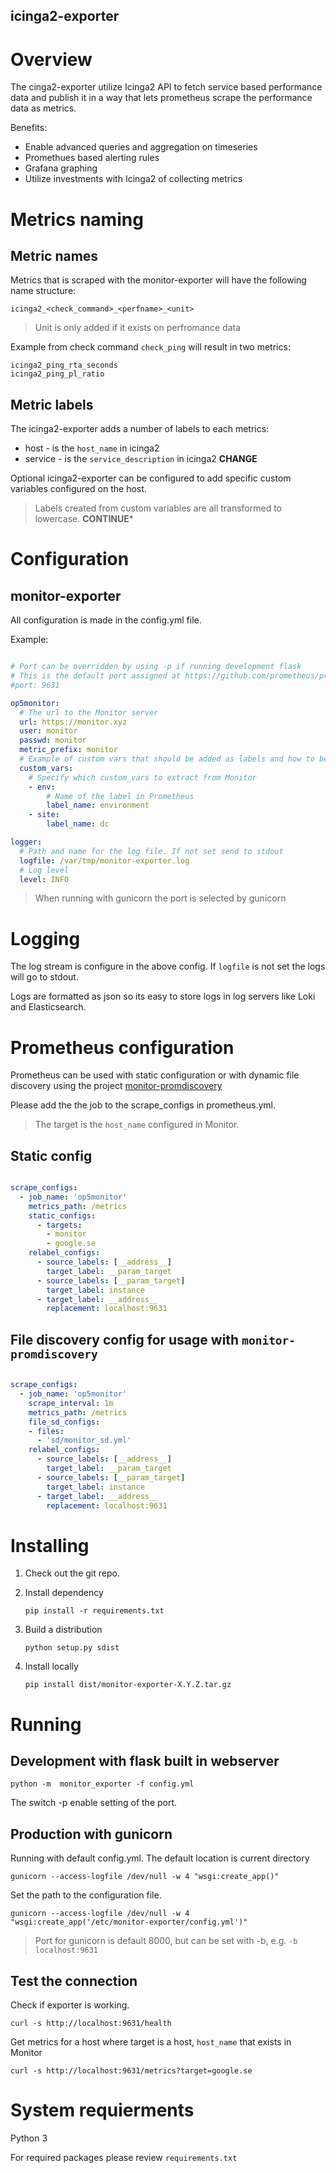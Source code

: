 icinga2-exporter
-----------------------

# Overview 

The cinga2-exporter utilize Icinga2 API to fetch service based performance data and publish it in a way that lets prometheus scrape the 
performance data as metrics.

Benefits:

- Enable advanced queries and aggregation on timeseries
- Promethues based alerting rules 
- Grafana graphing
- Utilize investments with Icinga2 of collecting metrics 


# Metrics naming
## Metric names
Metrics that is scraped with the monitor-exporter will have the following name structure:
 
    icinga2_<check_command>_<perfname>_<unit>

> Unit is only added if it exists on perfromance data

Example from check command `check_ping` will result in two metrics: 
    
    icinga2_ping_rta_seconds
    icinga2_ping_pl_ratio

## Metric labels
The icinga2-exporter adds a number of labels to each metrics: 

- host - is the `host_name` in icinga2
- service - is the `service_description` in icinga2 **CHANGE**

Optional icinga2-exporter can be configured to add specific custom variables configured on the host. 

> Labels created from custom variables are all transformed to lowercase. 
**CONTINUE***

# Configuration
## monitor-exporter
All configuration is made in the config.yml file.

Example:
```yaml

# Port can be overridden by using -p if running development flask
# This is the default port assigned at https://github.com/prometheus/prometheus/wiki/Default-port-allocations
#port: 9631

op5monitor:
  # The url to the Monitor server
  url: https://monitor.xyz
  user: monitor
  passwd: monitor
  metric_prefix: monitor
  # Example of custom vars that should be added as labels and how to be translated
  custom_vars:
    # Specify which custom_vars to extract from Monitor
    - env:
        # Name of the label in Prometheus
        label_name: environment
    - site:
        label_name: dc

logger:
  # Path and name for the log file. If not set send to stdout
  logfile: /var/tmp/monitor-exporter.log
  # Log level
  level: INFO

```

> When running with gunicorn the port is selected by gunicorn

# Logging
The log stream is configure in the above config. If `logfile` is not set the logs will go to stdout.

Logs are formatted as json so its easy to store logs in log servers like Loki and Elasticsearch. 

# Prometheus configuration
Prometheus can be used with static configuration or with dynamic file discovery using the project [monitor-promdiscovery](https://bitbucket.org/opsdis/monitor-promdiscovery)

Please add the the job to the scrape_configs in prometheus.yml.

> The target is the `host_name` configured in Monitor.

## Static config
```yaml

scrape_configs:
  - job_name: 'op5monitor'
    metrics_path: /metrics
    static_configs:
      - targets:
        - monitor
        - google.se
    relabel_configs:
      - source_labels: [__address__]
        target_label: __param_target
      - source_labels: [__param_target]
        target_label: instance
      - target_label: __address__
        replacement: localhost:9631

```

## File discovery config for usage with `monitor-promdiscovery`

```yaml

scrape_configs:
  - job_name: 'op5monitor'
    scrape_interval: 1m
    metrics_path: /metrics
    file_sd_configs:
    - files:
      - 'sd/monitor_sd.yml'
    relabel_configs:
      - source_labels: [__address__]
        target_label: __param_target
      - source_labels: [__param_target]
        target_label: instance
      - target_label: __address__
        replacement: localhost:9631

```
# Installing
1. Check out the git repo.
2. Install dependency
    
    `pip install -r requirements.txt`
     
3. Build a distribution 

    `python setup.py sdist`

4. Install locally
 
    `pip install dist/monitor-exporter-X.Y.Z.tar.gz`
     

# Running
## Development with flask built in webserver 

    python -m  monitor_exporter -f config.yml

The switch -p enable setting of the port.
    
## Production with gunicorn 
Running with default config.yml. The default location is current directory

    gunicorn --access-logfile /dev/null -w 4 "wsgi:create_app()"
    
Set the path to the configuration file.

    gunicorn --access-logfile /dev/null -w 4 "wsgi:create_app('/etc/monitor-exporter/config.yml')" 

> Port for gunicorn is default 8000, but can be set with -b, e.g. `-b localhost:9631`

## Test the connection 

Check if exporter is working. 

    curl -s http://localhost:9631/health

Get metrics for a host where target is a host, `host_name` that exists in Monitor

    curl -s http://localhost:9631/metrics?target=google.se

# System requierments
Python 3

For required packages please review `requirements.txt`
